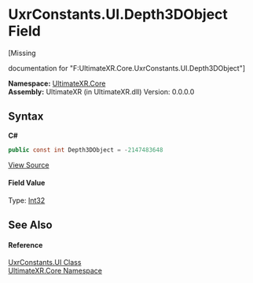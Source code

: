 # UxrConstants.UI.Depth3DObject Field
 

\[Missing <summary> documentation for "F:UltimateXR.Core.UxrConstants.UI.Depth3DObject"\]

**Namespace:**&nbsp;<a href="N_UltimateXR_Core">UltimateXR.Core</a><br />**Assembly:**&nbsp;UltimateXR (in UltimateXR.dll) Version: 0.0.0.0

## Syntax

**C#**<br />
``` C#
public const int Depth3DObject = -2147483648
```

<a href="UltimateXR/Scripts/Core/UxrConstants.cs" rel="noopener noreferrer" title="View the source code">View Source</a><br />

#### Field Value
Type: <a href="https://docs.microsoft.com/dotnet/api/system.int32" target="_blank" rel="noopener noreferrer">Int32</a>

## See Also


#### Reference
<a href="T_UltimateXR_Core_UxrConstants_UI">UxrConstants.UI Class</a><br /><a href="N_UltimateXR_Core">UltimateXR.Core Namespace</a><br />